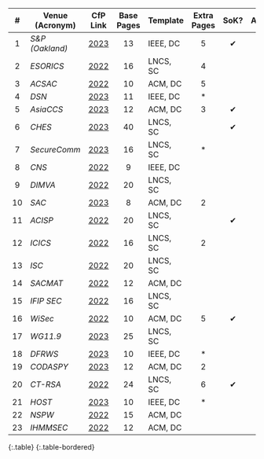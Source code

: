 |  #  | Venue (Acronym) |                                  CfP Link                                  | Base Pages | Template | Extra Pages | SoK? | Artifact? |
|:---:|-----------------|:--------------------------------------------------------------------------:|:----------:|----------|:-----------:|:----:|:---------:|
|  1  | _S&P (Oakland)_ |       [2023](https://www.ieee-security.org/TC/SP2023/cfpapers.html)        |     13     | IEEE, DC |      5      |  ✔   |           |
|  2  | _ESORICS_       |            [2022](https://esorics2022.compute.dtu.dk/cfp.html)             |     16     | LNCS, SC |      4      |      |           |
|  3  | _ACSAC_         |           [2022](https://www.acsac.org/2022/submissions/papers/)           |     10     | ACM, DC  |      5      |      |     ✔     |
|  4  | _DSN_           |         [2023](https://dsn2023.dei.uc.pt/calls_cfp-research.html)          |     11     | IEEE, DC |      *      |      |           |
|  5  | _AsiaCCS_       |        [2023](https://asiaccs2023.org/datescalls/call-for-papers/)         |     12     | ACM, DC  |      3      |  ✔   |           |
|  6  | _CHES_          |           [2023](https://ches.iacr.org/2023/cfp-ches2023-v3.pdf)           |     40     | LNCS, SC |             |  ✔   |     ✔     |
|  7  | _SecureComm_    | [2023](https://securecomm.eai-conferences.org/2022/submission/#authorskit) |     16     | LNCS, SC |      *      |      |           |
|  8  | _CNS_           |        [2022](https://cns2022.ieee-cns.org/submission-instructions)        |     9      | IEEE, DC |             |      |           |
|  9  | _DIMVA_         |                 [2022](https://sites.unica.it/dimva2022/)                  |     20     | LNCS, SC |             |      |           |
| 10  | _SAC_           |           [2023](https://www.dmi.unict.it/giamp/sac/cfp2023.php)           |     8      | ACM, DC  |      2      |      |           |
| 11  | _ACISP_         |            [2022](https://uow-ic2.github.io/acisp2022/cfp.html)            |     20     | LNCS, SC |             |  ✔   |           |
| 12  | _ICICS_         |       [2022](https://icics2022.cyber.kent.ac.uk/call_for_papers.php)       |     16     | LNCS, SC |      2      |      |     ✔     |
| 13  | _ISC_           |              [2022](https://isc2022.petra.ac.id/callforpaper)              |     20     | LNCS, SC |             |      |           |
| 14  | _SACMAT_        |         [2022](https://sacmat.dista.uninsubria.it/2022/papers.php)         |     12     | ACM, DC  |             |      |           |
| 15  | _IFIP SEC_      |   [2022](https://ifipsec2022.compute.dtu.dk/file/IFIPSEC2022-Flyer.pdf)    |     16     | LNCS, SC |             |      |           |
| 16  | _WiSec_         |           [2022](https://wisec2022.cs.utsa.edu/call-for-papers/)           |     10     | ACM, DC  |      5      |  ✔   |     ✔     |
| 17  | _WG11.9_        |       [2023](http://www.ifip119.org/Conferences/WG11-9-CFP-2023.pdf)       |     25     | LNCS, SC |             |      |           |
| 18  | _DFRWS_         |             [2023](https://dfrws.org/submission-criteria-eu/)              |     10     | IEEE, DC |      *      |      |           |
| 19  | _CODASPY_       |                [2023](http://www.codaspy.org/2023/cfp.html)                |     12     | ACM, DC  |      2      |      |           |
| 20  | _CT-RSA_        |        [2022](https://ct-rsa-2022.auckland.ac.nz/paper-submission/)        |     24     | LNCS, SC |      6      |  ✔   |           |
| 21  | _HOST_          |          [2023](http://www.hostsymposium.org/call-for-paper.php)           |     10     | IEEE, DC |      *      |      |           |
| 22  | _NSPW_          |                   [2022](https://www.nspw.org/2022/cfp)                    |     15     | ACM, DC  |             |      |           |
| 23  | _IHMMSEC_       |    [2022](https://www.ihmmsec.org/cms/upload/docs/IHMMSEC2022_CFP.pdf)     |     12     | ACM, DC  |             |      |           |
{:.table}
{:.table-bordered}